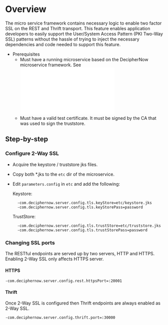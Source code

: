 # Overview
The micro service framework contains necessary logic to enable two factor SSL on the REST and Thrift transport. This feature enables application developers to easily support the User/System Access Pattern (PKI Two-Way SSL) patterns without the hassle of trying to inject the necessary dependencies and code needed to support this feature. 

- Prerequisites
    - Must have a running microservice based on the DecipherNow microservice framework. See ![](CreateNewMS.md)
    - Must have a valid test certificate. It must be signed by the CA that was used to sign the truststore.
    
## Step-by-step

### Configure 2-Way SSL

- Acquire the keystore / truststore jks files.
- Copy both *.jks to the `etc` dir of the microservice.
- Edit `parameters.config` in `etc` and add the following:

    Keystore:

        -com.deciphernow.server.config.tls.keyStore=etc/keystore.jks
        -com.deciphernow.server.config.tls.keyStorePass=password
    
    TrustStore:
    
        -com.deciphernow.server.config.tls.trustStore=etc/truststore.jks
        -com.deciphernow.server.config.tls.trustStorePass=password
        
### Changing SSL ports
The RESTful endpoints are served up by two servers, HTTP and HTTPS. Enabling 2-Way SSL only affects HTTPS server.

#### HTTPS

    -com.deciphernow.server.config.rest.httpsPort=:20001

#### Thrift
Once 2-Way SSL is configured then Thrift endpoints are always enabled as 2-Way SSL.

    -com.deciphernow.server.config.thrift.port=:30000
    

    
